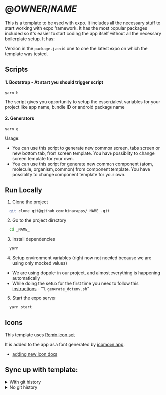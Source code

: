 # @_OWNER_/_NAME_

This is a template to be used with expo. It includes all the necessary stuff to start working with expo framework. It has the most popular packages included so it's easier to start coding the app itself without all the necessary boilerplate setup. It has:

Version in the `package.json` is one to one the latest expo on which the template was tested.

## Scripts

#### 1. Bootstrap - At start you should trigger script

```
yarn b
```

The script gives you opportunity to setup the essentialest variables for your project like app name, bundle ID or android package name

#### 2. Generators

```
yarn g
```

Usage:

- You can use this script to generate new common screen, tabs screen or new bottom tab, from screen template. You have possiblity to change screen template for your own.
- You can use this script for generate new common component (atom, molecule, organism, common) from component template. You have possiblity to change component template for your own.

## Run Locally

1. Clone the project

```bash
  git clone git@github.com:binarapps/_NAME_.git
```

2. Go to the project directory

```bash
  cd _NAME_
```

3. Install dependencies

```bash
  yarn
```

4. Setup environment variables (right now not needed because we are using only mocked values)

- We are using doppler in our project, and almost everything is happening automatically
- While doing the setup for the first time you need to follow this [instructions](./scripts/README.md) - "1. `generate_dotenv.sh`"

5. Start the expo server

```bash
  yarn start
```

## Icons

This template uses [Remix icon set](https://remixicon.com/)

It is added to the app as a font generated by [icomoon app](https://icomoon.io/app/#/select).

- [adding new icon docs](https://baca-docs.vercel.app/docs/icons)

<!-- TODO: Improve this step -->

## Sync up with template:

<details>

<summary>With git history</summary>

This tutorial is needed when you clone baca-react-native-template and you keep git repository

1. Add template remote

```bash
git remote add template git@github.com:binarapps/baca-react-native-template.git
```

2. Go to new branch (for safety reason)

```bash
git checkout -b "sync_with_template/1"
```

3. Fetch template remote

```bash
git fetch template
```

4. Merge with template

```bash
git merge template/main --no-commit
```

5. Review changes

- There can be some issues with files that you were also working, make sure merge doesnt remove your logic

6. Adjust and commit changes

```bash
git commit -m "chore: sync up with template code"
```

</details>

<details>

<summary>No git history</summary>

This tutorial is needed when you don't have git history from baca-react-native-template

1. Add template remote

```bash
git remote add template git@github.com:binarapps/baca-react-native-template.git
```

2. Go to new branch (for safety reason)

```bash
git checkout -b "sync_with_template/1"
```

3. Fetch template remote

```bash
git fetch template
```

4. Merge with template

```bash
git merge -X theirs template/main --allow-unrelated-histories --no-commit
```

5. Review changes

- There can be some issues with files that you were also working, make sure merge doesnt remove your logic

6. Adjust and commit changes

```bash
git commit -m "chore: sync up with template code"
```

</details>

<!--
TODO: ISSUE-33 (https://github.com/binarapps/baca-react-native-template/issues/33)
Replace this section witha a new UI lib instructions when this issue will be done.

## Working with designer in your project

-->
